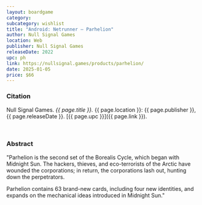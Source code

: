 ```yaml
---
layout: boardgame
category:
subcategory: wishlist
title: "Android: Netrunner – Parhelion"
author: Null Signal Games
location: Web
publisher: Null Signal Games
releaseDate: 2022
upc: ph
link: https://nullsignal.games/products/parhelion/
date: 2025-01-05
price: $66
---
```


### Citation

Null Signal Games. *{{ page.title }}.* {{ page.location }}: {{ page.publisher }}, {{ page.releaseDate }}. [{{ page.upc }}]({{ page.link }}).

<br>


### Abstract

"Parhelion is the second set of the Borealis Cycle, which began with Midnight Sun. The hackers, thieves, and eco-terrorists of the Arctic have wounded the corporations; in return, the corporations lash out, hunting down the perpetrators.

Parhelion contains 63 brand-new cards, including four new identities, and expands on the mechanical ideas introduced in Midnight Sun."
